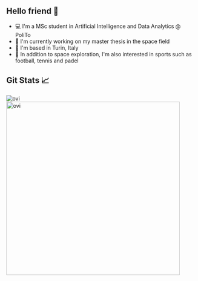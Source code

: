 
## Hello friend  👋
- 💻 I'm a MSc student in Artificial Intelligence and Data Analytics @ PoliTo
- 🚀 I'm currently working on my master thesis in the space field 
- 📍 I'm based in Turin, Italy 
- 🎾 In addition to space exploration, I'm also interested in sports such as football, tennis and padel 


 ## Git Stats  📈
 <img align="center" src="https://github-readme-stats.vercel.app/api/top-langs?username=claudiotancredi&hide=jupyter%20notebook&show_icons=true&locale=en&layout=compact&theme=chartreuse-dark&langs_count=8&title_color=blue&icon_color=blue" alt="ovi" /> &nbsp; <img align="center" src="https://github-readme-stats.vercel.app/api?username=claudiotancredi&show_icons=true&locale=en&theme=chartreuse-dark&custom_title=Public%20repos%20GitHub%20Stats&title_color=blue&icon_color=blue" alt="ovi" width="458" />
